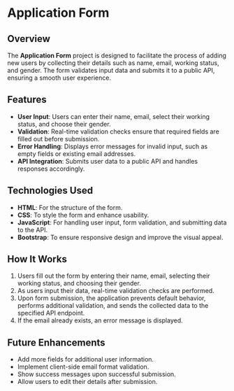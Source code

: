 
# Application Form

## Overview

The **Application Form** project is designed to facilitate the process of adding new users by collecting their details such as name, email, working status, and gender. The form validates input data and submits it to a public API, ensuring a smooth user experience.

## Features

- **User Input**: Users can enter their name, email, select their working status, and choose their gender.
- **Validation**: Real-time validation checks ensure that required fields are filled out before submission.
- **Error Handling**: Displays error messages for invalid input, such as empty fields or existing email addresses.
- **API Integration**: Submits user data to a public API and handles responses accordingly.

## Technologies Used

- **HTML**: For the structure of the form.
- **CSS**: To style the form and enhance usability.
- **JavaScript**: For handling user input, form validation, and submitting data to the API.
- **Bootstrap**: To ensure responsive design and improve the visual appeal.

## How It Works

1. Users fill out the form by entering their name, email, selecting their working status, and choosing their gender.
2. As users input their data, real-time validation checks are performed.
3. Upon form submission, the application prevents default behavior, performs additional validation, and sends the collected data to the specified API endpoint.
4. If the email already exists, an error message is displayed.

## Future Enhancements

- Add more fields for additional user information.
- Implement client-side email format validation.
- Show success messages upon successful submission.
- Allow users to edit their details after submission.